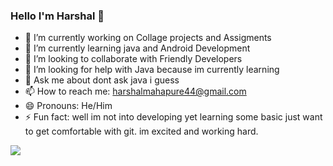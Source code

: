 ### Hello I'm Harshal 👋

- 🔭 I’m currently working on Collage projects and Assigments
- 🌱 I’m currently learning java and Android Development
- 👯 I’m looking to collaborate with Friendly Developers 
- 🤔 I’m looking for help with Java because im currently learning
- 💬 Ask me about dont ask java i guess
- 📫 How to reach me: harshalmahapure44@gmail.com
- 😄 Pronouns: He/Him
- ⚡ Fun fact: well im not into developing yet learning some basic just want to get comfortable with git. im excited and working hard.


<img src ="https://github-readme-stats.vercel.app/api?username=Harshaldotjava&&show_icons=true&title_color=ffffff&icon_color=bb2acf&text_color=daf7dc&bg_color=151515">

